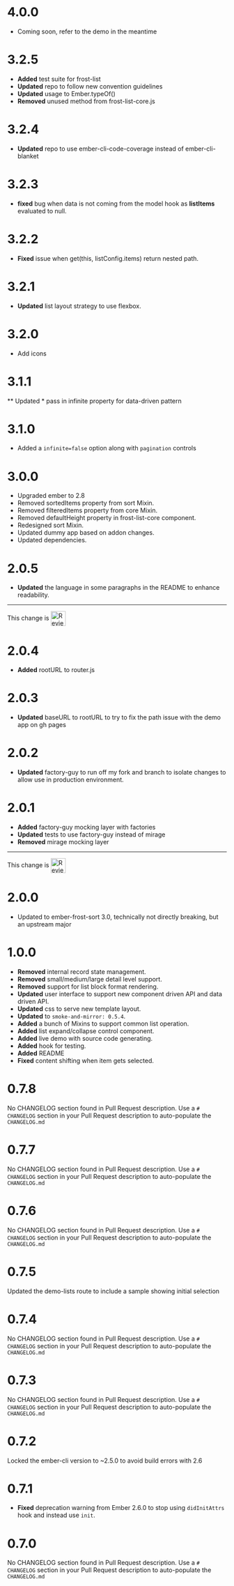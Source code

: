 # 4.0.0

- Coming soon, refer to the demo in the meantime


# 3.2.5
- **Added** test suite for frost-list
- **Updated** repo to follow new convention guidelines
- **Updated** usage to Ember.typeOf()
- **Removed** unused method from frost-list-core.js


# 3.2.4
- **Updated** repo to use ember-cli-code-coverage instead of ember-cli-blanket


# 3.2.3
- **fixed** bug when data is not coming from the model hook as **listItems** evaluated to null.

# 3.2.2
- **Fixed** issue when get(this, listConfig.items) return nested path.


# 3.2.1
- **Updated** list layout strategy to use flexbox.


# 3.2.0
* Add icons



# 3.1.1
** Updated * pass in infinite property for data-driven pattern



# 3.1.0
* Added a `infinite=false` option along with `pagination` controls


# 3.0.0

* Upgraded ember to 2.8
* Removed sortedItems property from sort Mixin.
* Removed filteredItems property from core Mixin.
* Removed defaultHeight property in frost-list-core component.
* Redesigned sort Mixin.
* Updated dummy app based on addon changes.
* Updated dependencies.




# 2.0.5

* **Updated** the language in some paragraphs in the README to enhance readability.

<!-- Reviewable:start -->
---
This change is [<img src="https://reviewable.io/review_button.svg" height="34" align="absmiddle" alt="Reviewable"/>](https://reviewable.io/reviews/ciena-frost/ember-frost-list/66)
<!-- Reviewable:end -->


# 2.0.4

* **Added** rootURL to router.js


# 2.0.3

* **Updated** baseURL to rootURL to try to fix the path issue with the demo app on gh pages


# 2.0.2

* **Updated** factory-guy to run off my fork and branch to isolate changes to allow use in production environment.


# 2.0.1

* **Added** factory-guy mocking layer with factories
* **Updated** tests to use factory-guy instead of mirage
* **Removed** mirage mocking layer

<!-- Reviewable:start -->
---
This change is [<img src="https://reviewable.io/review_button.svg" height="34" align="absmiddle" alt="Reviewable"/>](https://reviewable.io/reviews/ciena-frost/ember-frost-list/59)
<!-- Reviewable:end -->


# 2.0.0

* Updated to ember-frost-sort 3.0, technically not directly breaking, but an upstream major

# 1.0.0

* **Removed** internal record state management. 
* **Removed** small/medium/large detail level support. 
* **Removed** support for list block format rendering.
* **Updated**  user interface to support new component driven API and data driven API.
* **Updated** css to serve new template layout. 
* **Updated** to `smoke-and-mirror: 0.5.4`. 
* **Added**  a bunch of Mixins to support common list operation.
* **Added**  list expand/collapse control component.
* **Added**  live demo with source code generating.
* **Added**  hook for testing.
* **Added**  README
* **Fixed**  content shifting when item gets selected. 

# 0.7.8
No CHANGELOG section found in Pull Request description.
Use a `# CHANGELOG` section in your Pull Request description to auto-populate the `CHANGELOG.md`

# 0.7.7
No CHANGELOG section found in Pull Request description.
Use a `# CHANGELOG` section in your Pull Request description to auto-populate the `CHANGELOG.md`

# 0.7.6
No CHANGELOG section found in Pull Request description.
Use a `# CHANGELOG` section in your Pull Request description to auto-populate the `CHANGELOG.md`

# 0.7.5

Updated the demo-lists route to include a sample showing initial selection

# 0.7.4
No CHANGELOG section found in Pull Request description.
Use a `# CHANGELOG` section in your Pull Request description to auto-populate the `CHANGELOG.md`

# 0.7.3
No CHANGELOG section found in Pull Request description.
Use a `# CHANGELOG` section in your Pull Request description to auto-populate the `CHANGELOG.md`

# 0.7.2

Locked the ember-cli version to ~2.5.0 to avoid build errors with 2.6

# 0.7.1

* **Fixed** deprecation warning from Ember 2.6.0 to stop using `didInitAttrs` hook and instead use `init`.

# 0.7.0
No CHANGELOG section found in Pull Request description.
Use a `# CHANGELOG` section in your Pull Request description to auto-populate the `CHANGELOG.md`

